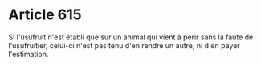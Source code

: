 # Article 615

Si l'usufruit n'est établi que sur un animal qui vient à périr sans la faute de l'usufruitier, celui-ci n'est pas tenu d'en rendre un autre, ni d'en payer l'estimation.
